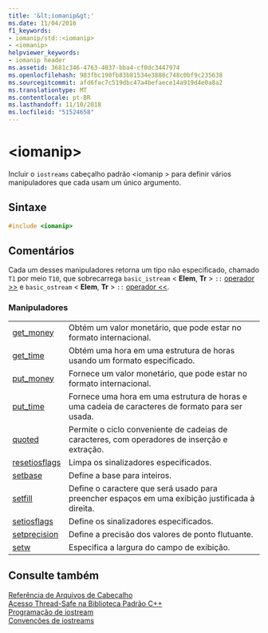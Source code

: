 ```yaml
---
title: '&lt;iomanip&gt;'
ms.date: 11/04/2016
f1_keywords:
- iomanip/std::<iomanip>
- <iomanip>
helpviewer_keywords:
- iomanip header
ms.assetid: 3681c346-4763-4037-bba4-cf0dc3447974
ms.openlocfilehash: 983fbc190fb83b81534e3888c748c0bf9c235638
ms.sourcegitcommit: afd6fac7c519dbc47a4befaece14a919d4e0a8a2
ms.translationtype: MT
ms.contentlocale: pt-BR
ms.lasthandoff: 11/10/2018
ms.locfileid: "51524658"
---
```

# <a name="ltiomanipgt"></a>&lt;iomanip&gt;

Incluir o `iostreams` cabeçalho padrão \<iomanip > para definir vários manipuladores que cada usam um único argumento.

## <a name="syntax"></a>Sintaxe

```cpp
#include <iomanip>
```

## <a name="remarks"></a>Comentários

Cada um desses manipuladores retorna um tipo não especificado, chamado `T1` por meio `T10`, que sobrecarrega `basic_istream` \< **Elem**, **Tr** > `::` [operador >>](../standard-library/istream-operators.md#op_gt_gt) e `basic_ostream` \< **Elem**, **Tr** > `::` [operador <<](../standard-library/ostream-operators.md#op_lt_lt).

### <a name="manipulators"></a>Manipuladores

|||
|-|-|
|[get_money](../standard-library/iomanip-functions.md#iomanip_get_money)|Obtém um valor monetário, que pode estar no formato internacional.|
|[get_time](../standard-library/iomanip-functions.md#iomanip_get_time)|Obtém uma hora em uma estrutura de horas usando um formato especificado.|
|[put_money](../standard-library/iomanip-functions.md#iomanip_put_money)|Fornece um valor monetário, que pode estar no formato internacional.|
|[put_time](../standard-library/iomanip-functions.md#iomanip_put_time)|Fornece uma hora em uma estrutura de horas e uma cadeia de caracteres de formato para ser usada.|
|[quoted](../standard-library/iomanip-functions.md#quoted)|Permite o ciclo conveniente de cadeias de caracteres, com operadores de inserção e extração.|
|[resetiosflags](../standard-library/iomanip-functions.md#resetiosflags)|Limpa os sinalizadores especificados.|
|[setbase](../standard-library/iomanip-functions.md#setbase)|Define a base para inteiros.|
|[setfill](../standard-library/iomanip-functions.md#setfill)|Define o caractere que será usado para preencher espaços em uma exibição justificada à direita.|
|[setiosflags](../standard-library/iomanip-functions.md#setiosflags)|Define os sinalizadores especificados.|
|[setprecision](../standard-library/iomanip-functions.md#setprecision)|Define a precisão dos valores de ponto flutuante.|
|[setw](../standard-library/iomanip-functions.md#setw)|Especifica a largura do campo de exibição.|

## <a name="see-also"></a>Consulte também

[Referência de Arquivos de Cabeçalho](../standard-library/cpp-standard-library-header-files.md)<br/>
[Acesso Thread-Safe na Biblioteca Padrão C++](../standard-library/thread-safety-in-the-cpp-standard-library.md)<br/>
[Programação de iostream](../standard-library/iostream-programming.md)<br/>
[Convenções de iostreams](../standard-library/iostreams-conventions.md)<br/>
